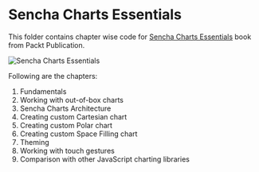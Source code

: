 Sencha Charts Essentials
========================

This folder contains chapter wise code for [Sencha Charts Essentials](https://www.packtpub.com/web-development/sencha-charts-essentials) book from Packt Publication.

![Sencha Charts Essentials](https://www.packtpub.com/sites/default/files/9767OS.jpg)

Following are the chapters:

1. Fundamentals
2. Working with out-of-box charts
3. Sencha Charts Architecture
4. Creating custom Cartesian chart
5. Creating custom Polar chart
6. Creating custom Space Filling chart
7. Theming
8. Working with touch gestures
9. Comparison with other JavaScript charting libraries
